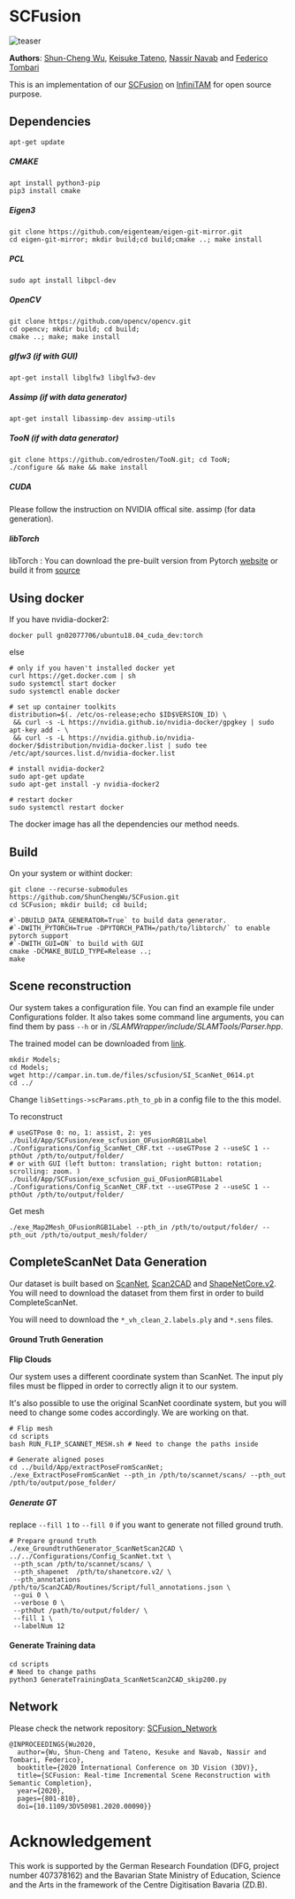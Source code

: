 # SCFusion
![teaser](https://github.com/ShunChengWu/SCFusion_Network/blob/main/img/landscape_teaser.png)

**Authors**: [Shun-Cheng Wu][sc], [Keisuke Tateno][keisu], [Nassir Navab][nassir] and [Federico Tombari][fede]

[sc]:http://campar.in.tum.de/Main/ShunChengWu
[keisu]:http://campar.in.tum.de/Main/KeisukeTateno
[nassir]:http://campar.in.tum.de/Main/NassirNavabCv
[fede]:http://campar.in.tum.de/Main/FedericoTombari

This is an implementation of our [SCFusion](https://arxiv.org/abs/2010.13662) on [InfiniTAM](https://github.com/victorprad/InfiniTAM) for open source purpose. 

## Dependencies
```
apt-get update
```
##### CMAKE
```
apt install python3-pip
pip3 install cmake
```
##### Eigen3
```
git clone https://github.com/eigenteam/eigen-git-mirror.git
cd eigen-git-mirror; mkdir build;cd build;cmake ..; make install
```
##### PCL
`sudo apt install libpcl-dev`

##### OpenCV
```
git clone https://github.com/opencv/opencv.git
cd opencv; mkdir build; cd build;
cmake ..; make; make install
```
##### glfw3 (if with GUI)
```
apt-get install libglfw3 libglfw3-dev
```
##### Assimp (if with data generator)
```
apt-get install libassimp-dev assimp-utils
```
##### TooN (if with data generator)
```
git clone https://github.com/edrosten/TooN.git; cd TooN;
./configure && make && make install
```
##### CUDA
Please follow the instruction on NVIDIA offical site.
assimp (for data generation).

##### libTorch
libTorch : You can download the pre-built version from Pytorch [website](https://pytorch.org/get-started/locally/)
or build it from [source](https://github.com/pytorch/pytorch#from-source)


## Using docker
If you have nvidia-docker2:
```
docker pull gn02077706/ubuntu18.04_cuda_dev:torch
```
else 
```
# only if you haven't installed docker yet
curl https://get.docker.com | sh
sudo systemctl start docker
sudo systemctl enable docker

# set up container toolkits
distribution=$(. /etc/os-release;echo $ID$VERSION_ID) \
 && curl -s -L https://nvidia.github.io/nvidia-docker/gpgkey | sudo apt-key add - \
 && curl -s -L https://nvidia.github.io/nvidia-docker/$distribution/nvidia-docker.list | sudo tee /etc/apt/sources.list.d/nvidia-docker.list

# install nvidia-docker2
sudo apt-get update
sudo apt-get install -y nvidia-docker2

# restart docker
sudo systemctl restart docker
```
The docker image has all the dependencies our method needs. 





## Build
On your system or withint docker:
```
git clone --recurse-submodules https://github.com/ShunChengWu/SCFusion.git
cd SCFusion; mkdir build; cd build; 

#`-DBUILD_DATA_GENERATOR=True` to build data generator. 
#`-DWITH_PYTORCH=True -DPYTORCH_PATH=/path/to/libtorch/` to enable pytorch support
#`-DWITH_GUI=ON` to build with GUI
cmake -DCMAKE_BUILD_TYPE=Release ..;
make
```


## Scene reconstruction
Our system takes a configuration file. You can find an example file under Configurations folder.
It also takes some command line arguments, you can find them by pass `--h` or in */SLAMWrapper/include/SLAMTools/Parser.hpp*.

The trained model can be downloaded from [link](http://campar.in.tum.de/files/scfusion/SI_ScanNet_0614.pt).
```
mkdir Models;
cd Models;
wget http://campar.in.tum.de/files/scfusion/SI_ScanNet_0614.pt
cd ../
``` 
Change `libSettings->scParams.pth_to_pb` in a config file to the this model. 

To reconstruct
```
# useGTPose 0: no, 1: assist, 2: yes
./build/App/SCFusion/exe_scfusion_OFusionRGB1Label ./Configurations/Config_ScanNet_CRF.txt --useGTPose 2 --useSC 1 --pthOut /pth/to/output/folder/
# or with GUI (left button: translation; right button: rotation; scrolling: zoom. )
./build/App/SCFusion/exe_scfusion_gui_OFusionRGB1Label ./Configurations/Config_ScanNet_CRF.txt --useGTPose 2 --useSC 1 --pthOut /pth/to/output/folder/
```

Get mesh
```
./exe_Map2Mesh_OFusionRGB1Label --pth_in /pth/to/output/folder/ --pth_out /pth/to/output_mesh/folder/
```


## CompleteScanNet Data Generation
Our dataset is built based on [ScanNet][scannet], [Scan2CAD][scan2cad] and [ShapeNetCore.v2][shapenet]. You will need
to download the dataset from them first in order to build CompleteScanNet.

You will need to download the `*_vh_clean_2.labels.ply` and `*.sens` files.

[scannet]:https://github.com/ScanNet/ScanNet
[scan2cad]:https://github.com/skanti/Scan2CAD
[shapenet]:https://www.shapenet.org/

#### Ground Truth Generation
**Flip Clouds**

Our system uses a different coordinate system than ScanNet. The input ply files must be flipped in order to correctly 
align it to our system.

It's also possible to use the original ScanNet coordinate system, but you will need to change 
some codes accordingly. We are working on that. 
```
# Flip mesh
cd scripts
bash RUN_FLIP_SCANNET_MESH.sh # Need to change the paths inside  

# Generate aligned poses
cd ../build/App/extractPoseFromScanNet;
./exe_ExtractPoseFromScanNet --pth_in /pth/to/scannet/scans/ --pth_out /pth/to/output/pose_folder/
```

##### Generate GT
replace `--fill 1` to `--fill 0` if you want to generate not filled ground truth. 
```
# Prepare ground truth
./exe_GroundtruthGenerator_ScanNetScan2CAD \
../../Configurations/Config_ScanNet.txt \
 --pth_scan /pth/to/scannet/scans/ \
 --pth_shapenet  /pth/to/shanetcore.v2/ \
 --pth_annotations /pth/to/Scan2CAD/Routines/Script/full_annotations.json \
 --gui 0 \
 --verbose 0 \
 --pthOut /path/to/output/folder/ \
 --fill 1 \
 --labelNum 12
```

#### Generate Training data
```
cd scripts
# Need to change paths
python3 GenerateTrainingData_ScanNetScan2CAD_skip200.py
```


## Network 
Please check the network repository: [SCFusion_Network](https://github.com/ShunChengWu/SCFusion_Network)

```
@INPROCEEDINGS{Wu2020,
  author={Wu, Shun-Cheng and Tateno, Kesuke and Navab, Nassir and Tombari, Federico},
  booktitle={2020 International Conference on 3D Vision (3DV)}, 
  title={SCFusion: Real-time Incremental Scene Reconstruction with Semantic Completion}, 
  year={2020},
  pages={801-810},
  doi={10.1109/3DV50981.2020.00090}}
 ```


# Acknowledgement
This work is supported by the German Research Foundation (DFG, project number 407378162) and the Bavarian State Ministry of Education, Science and the Arts in the framework of the Centre Digitisation Bavaria (ZD.B).




